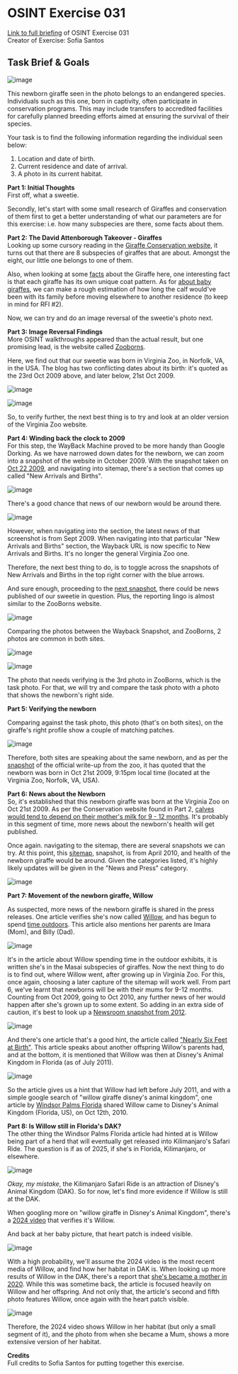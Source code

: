 # OSINT Exercise 031
[Link to full briefing](https://gralhix.com/list-of-osint-exercises/osint-exercise-031/) of OSINT Exercise 031 </br>
Creator of Exercise: Sofia Santos

## Task Brief & Goals
![image](osintexercise031.png) </br>

This newborn giraffe seen in the photo belongs to an endangered species. Individuals such as this one, born in captivity, often participate in conservation programs. This may include transfers to accredited facilities for carefully planned breeding efforts aimed at ensuring the survival of their species.

Your task is to find the following information regarding the individual seen below:

1. Location and date of birth.
2. Current residence and date of arrival.
3. A photo in its current habitat.

**Part 1: Initial Thoughts** </br>
First off, what a sweetie. </br>

Secondly, let's start with some small research of Giraffes and conservation of them first to get a better understanding of what our parameters are for this exercise: 
i.e. how many subspecies are there, some facts about them.

**Part 2: The David Attenborough Takeover - Giraffes**</br>
Looking up some cursory reading in the [Giraffe Conservation website](https://giraffeconservation.org/giraffe-species/), it turns out that there are 8 subspecies of giraffes that are about. 
Amongst the eight, our little one belongs to one of them.

Also, when looking at some [facts](https://giraffeconservation.org/facts-about-giraffe/14-fascinating-facts-about-giraffe/) about the Giraffe here, one interesting fact is that each giraffe has its own unique coat pattern.
As for [about baby giraffes](https://giraffeconservation.org/facts-about-giraffe/faqs-about-baby-giraffe/), we can make a rough estimation of how long the calf would've been with its family 
before moving elsewhere to another residence (to keep in mind for RFI #2). 

Now, we can try and do an image reversal of the sweetie's photo next. 

**Part 3: Image Reversal Findings**</br>
More OSINT walkthroughs appeared than the actual result, but one promising lead, is the website called [Zooborns](https://www.zooborns.com/zooborns/2009/10/baby-giraffe-calf-at-the-virginia-zoo.html#more). 

Here, we find out that our sweetie was born in Virginia Zoo, in Norfolk, VA, in the USA. The blog has two conflicting dates about its birth: it's quoted as the 23rd Oct 2009 above, and later below, 21st Oct 2009. 

![image](ans_pics/pic02_birthdate_01.jpg)

![image](ans_pics/pic03_birthdate_02.jpg)

So, to verify further, the next best thing is to try and look at an older version of the Virginia Zoo website. 

**Part 4: Winding back the clock to 2009**</br>
For this step, the WayBack Machine proved to be more handy than Google Dorking. As we have narrowed down dates for the newborn, we can zoom into a snapshot of the website in October 2009. 
With the snapshot taken on [Oct 22 2009](https://web.archive.org/web/20091022052823/https://virginiazoo.org/), and navigating into sitemap, there's a section that comes up called "New Arrivals and Births". 

![image](ans_pics/pic04_sitemap.jpg)

There's a good chance that news of our newborn would be around there. 

![image](ans_pics/pic05_snapshot_of_section.jpg)

However, when navigating into the section, the latest news of that screenshot is from Sept 2009. 
When navigating into that particular "New Arrivals and Births" section, the Wayback URL is now specific to New Arrivals and Births. 
It's no longer the general Virginia Zoo one. 

Therefore, the next best thing to do, is to toggle across the snapshots of New Arrivals and Births in the top right corner with the blue arrows. 

And sure enough, proceeding to the [next snapshot](https://web.archive.org/web/20091031015448/http://www.virginiazoo.org:80/about-the-zoo/new-arrivals.asp), there could be news 
published of our sweetie in question. Plus, the reporting lingo is almost similar to the ZooBorns website.

![image](ans_pics/pic06_news_of_newborn.jpg)

Comparing the photos between the Wayback Snapshot, and ZooBorns, 2 photos are common in both sites. 

![image](ans_pics/pic07_wayback_archive.jpg)

![image](ans_pics/pic08_zooborns.jpg)

The photo that needs verifying is the 3rd photo in ZooBorns, which is the task photo. 
For that, we will try and compare the task photo with a photo that shows the newborn's right side. 

**Part 5: Verifying the newborn** </br>

Comparing against the task photo, this photo (that's on both sites), on the giraffe's right profile show a couple of matching patches. 

![image](ans_pics/pic09_patches_match.jpg)

Therefore, both sites are speaking about the same newborn, and as per the [snapshot](https://web.archive.org/web/20091031015448/http://www.virginiazoo.org:80/about-the-zoo/new-arrivals.asp) of the official write-up from the zoo, it has quoted that 
the newborn was born in Oct 21st 2009, 9:15pm local time (located at the Virginia Zoo, Norfolk, VA, USA).

**Part 6: News about the Newborn** </br>
So, it's established that this newborn giraffe was born at the Virginia Zoo on Oct 21st 2009. As per the Conservation website found in Part 2, [calves would tend to depend on their mother's milk for 9 - 12 months](https://giraffeconservation.org/facts-about-giraffe/faqs-about-baby-giraffe/#:~:text=For%20how%20long%20will%20a%20giraffe%20rely%20on%20its%20mother%E2%80%99s%20milk%3F). 
It's probably in this segment of time, more news about the newborn's health will get published. 

Once again. navigating to the sitemap, there are several snapshots we can try. At this point, this [sitemap](https://web.archive.org/web/20100412202519/http://www.virginiazoo.org:80/about-the-zoo/site-map.asp), snapshot, 
is from April 2010, and health of the newborn giraffe would be around. Given the categories listed, it's highly likely updates will be given in the "News and Press" category. 

![image](ans_pics/pic10_sitemap.jpg)

**Part 7: Movement of the newborn giraffe, Willow**</br>

As suspected, more news of the newborn giraffe is shared in the press releases. One article verifies she's now called [Willow](https://web.archive.org/web/20100613032941/http://virginiazoo.org/zoo-happenings/MeetWillow.asp), and has begun to spend [time outdoors](https://web.archive.org/web/20100613033106/http://virginiazoo.org/zoo-happenings/willowexhibit.asp). 
This article also mentions her parents are Imara (Mom), and Billy (Dad).

![image](ans_pics/pic11_news_on_giraffe.jpg)

It's in the article about Willow spending time in the outdoor exhibits, it is written she's in the Masai subspecies of giraffes. Now the next thing to do is to find out, where Willow went, after growing up in Virginia Zoo. 
For this, once again, choosing a later capture of the sitemap will work well. From part 6, we've learnt that newborns will be with their mums for 9-12 months. Counting from Oct 2009, going to Oct 2010, any further news of her would happen 
after she's grown up to some extent. So adding in an extra side of caution, it's best to look up a [Newsroom snapshot from 2012](https://web.archive.org/web/20120818011926/http://www.virginiazoo.org/zoo-happenings/news-and-press.asp). 

![image](ans_pics/pic12_news_on_willow.jpg)

And there's one article that's a good hint, the article called ["Nearly Six Feet at Birth"](https://web.archive.org/web/20120719173610/http://virginiazoo.org/zoo-happenings/20110729_Baby_Giraffe.pdf.pdf). 
This article speaks about another offspring Willow's parents had, and at the bottom, it is mentioned that Willow was then at Disney's Animal Kingdom in Florida (as of July 2011). 

![image](ans_pics/pic13_willow_new_location.jpg)

So the article gives us a hint that Willow had left before July 2011, and with a simple google search of "willow giraffe disney's animal kingdom", one article by [Windsor Palms Florida](https://www.windsor-palms-florida.net/latest-news/disneys-animal-kingdom-gets-a-new-baby-giraffe)
shared Willow came to Disney's Animal Kingdom (Florida, US), on Oct 12th, 2010. 

**Part 8: Is Willow still in Florida's DAK?** </br>
The other thing the Windsor Palms Florida article had hinted at is Willow being part of a herd that will eventually get released into Kilimanjaro's Safari Ride. The question is if as of 2025, if she's in Florida, Kilimanjaro, or elsewhere. 

![image](ans_pics/pic14_giraffe_herd_DAK.jpg)

*Okay, my mistake*, the Kilimanjaro Safari Ride is an attraction of Disney's Animal Kingdom (DAK). So for now, let's find more evidence if Willow is still at the DAK. 

When googling more on "willow giraffe in Disney's Animal Kingdom", there's a [2024 video](https://youtube.com/shorts/DZ4A3dkiKs8?si=XtadsAao2XimOyAJ) that verifies it's Willow. 

And back at her baby picture, that heart patch is indeed visible. 

![image](ans_pics/pic09_patches_match.jpg)

With a high probability, we'll assume the 2024 video is the most recent media of Willow, and find how her habitat in DAK is. When looking up more results of Willow in the DAK, there's
a report that [she's became a mother in 2020](https://www.clickorlando.com/theme-parks/2020/12/04/disneys-animal-kingdom-welcomes-pair-of-masai-giraffe-calves-to-savanna/). While this was sometime back, 
the article is focused heavily on Willow and her offspring. And not only that, the article's second and fifth photo features Willow, once again with the heart patch visible. 

![image](ans_pics/pic14_giraffe_herd_DAK.jpg)

Therefore, the 2024 video shows Willow in her habitat (but only a small segment of it), and the photo from when she became a Mum, shows a more extensive version of her habitat. 

**Credits** </br>
Full credits to Sofia Santos for putting together this exercise.